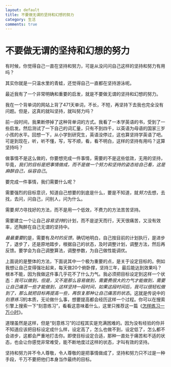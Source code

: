 ```yaml
---
layout: default
title: 不要做无谓的坚持和幻想的努力
category: 生活
comments: true
---
```


# 不要做无谓的坚持和幻想的努力

有时候，你觉得自己一直在坚持和努力，可是从没问问自己这样的坚持和努力有用吗？

其实你就是一只温水里的青蛙，还觉得自己一直都在坚持游泳呢。

最近我有了一个非常明确和重要的启发，就是不要做无谓的坚持和幻想的努力。

我在一个背单词的网站上背了471天单词，不长，不短，再坚持下去我也完全没有问题。但是，这真的就叫坚持，就叫努力吗？

前一段时间，我果断停掉了这种背单词的方式。我看了一本学英语的书，受到了一些启发。然后测试了一下自己的词汇量，只有不到四千，以英语为母语的国家三岁小孩的水平。回想一下，从小学到研究生，英语没停过，这也算坚持学英语了吧。可是到现在，听，听不懂，写，写不顺，看，看不明白，这样的坚持有用吗？这算坚持吗？

做事情不是这么做的，你要想完成一件事情，需要的不是这些低效，无用的坚持，毕竟，*我们的目标是把事情做成，而不是做一个努力和坚持的姿态给自己看，这是麻醉自己，纵容自己*。

要完成一件事情，我们需要什么呢？

需要强烈的目标意识，知道自己想要的到底是什么，要是不知道，就*努力*去想，去找，去问，问自己，问别人，问为什么。

需要*努力*寻找好的方法，而不是用一个低效，不费力的方法苦苦坚持。

需要建立一个让自己*容易坚持*的计划，而不是逆天而行，天天很痛苦，又没有效率，还陶醉在自己无谓的坚持中。

*最最重要*的是，需要有*及时的反馈*，确切地明白，自己按目前的计划执行，是进步了，退步了，还是原地踏步，根据自己的状态，及时调整计划，调整方法，然后再反馈。要学会为自己调整算法，调整参数，为自己做性能调优。

上面说的是整体的方法，下面说其中一个极为重要的点，是关于设定目标的。例如我想让自己变得强壮起来，每天做20个俯卧撑，坚持三年，最后能达到效果吗？根本不能，因为我做这件事几乎花不了什么力气。我必须把目标设定到这样一个状态：*我可以做到，但是，又不是那么容易做到，需要费很大的力气才能做到，需要让自己痛苦一些才能做到，这样坚持一段时间，如果这段时间后，我可以很轻松做到了，那么就把目标再提高一些，再恢复那种让自己痛苦的状态*。这就是传说中的*刻意练习*的本质，无论做什么事，想要提高都会经历这样一个过程。你可以在搜索引擎上搜索一下“刻意练习”，看看这意味着什么，这里只推荐这一篇《[怎样练习一万小时](http://www.geekonomics10000.com/519)》。

道理虽然是这样，但是“刻意练习”的过程其实是充满困难的。因为没有经验的你并不知道应该把目标设定成什么样，设定高了，怎么也做不到，设定低了，怎么都不会进步，这都会严重地打击你。即使目标设定合适，那种一直处于痛苦和不适的状态，也会让你感觉非常难受，能不断地度过这样的状态，才叫有效的坚持。

坚持和努力并不令人尊敬，令人尊敬的是把事情做成了，坚持和努力只不过是一种手段，千万不要把他们本身当作最终的目标。

